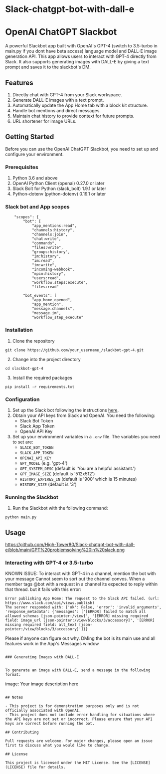 # Slack-chatgpt-bot-with-dall-e
# OpenAI ChatGPT Slackbot

A powerful Slackbot app built with OpenAI's GPT-4 (switch to 3.5-turbo in main.py if you dont have beta access) language model and DALL-E image generation API. This app allows users to interact with GPT-4 directly from Slack. It also supports generating images with DALL-E by giving a text prompt and saves it to the slackbot's DM.


## Features

1. Directly chat with GPT-4 from your Slack workspace.
2. Generate DALL-E images with a text prompt.
3. Automatically update the App Home tab with a block kit structure.
4. Handle bot mentions and direct messages.
5. Maintain chat history to provide context for future prompts.
6. URL shortener for image URLs.

## Getting Started

Before you can use the OpenAI ChatGPT Slackbot, you need to set up and configure your environment. 

### Prerequisites

1. Python 3.6 and above
2. OpenAI Python Client (openai) 0.27.0 or later
3. Slack Bolt for Python (slack_bolt) 1.9.1 or later
4. Python-dotenv (python-dotenv) 0.19.1 or later

### Slack bot and App scopes
        "scopes": {
            "bot": [
                "app_mentions:read",
                "channels:history",
                "channels:join",
                "chat:write",
                "commands",
                "files:write",
                "groups:history",
                "im:history",
                "im:read",
                "im:write",
                "incoming-webhook",
                "mpim:history",
                "users:read",
                "workflow.steps:execute",
                "files:read"

            "bot_events": [
                "app_home_opened",
                "app_mention",
                "message.channels",
                "message.im",
                "workflow_step_execute"

### Installation

1. Clone the repository

```
git clone https://github.com/your_username_/slackbot-gpt-4.git
```

2. Change into the project directory

```
cd slackbot-gpt-4
```

3. Install the required packages

```
pip install -r requirements.txt
```

### Configuration

1. Set up the Slack bot following the instructions [here](https://api.slack.com/start).
2. Obtain your API keys from Slack and OpenAI. You need the following:
   - Slack Bot Token
   - Slack App Token
   - OpenAI API Key
3. Set up your environment variables in a `.env` file. The variables you need to set are:
   - `SLACK_BOT_TOKEN`
   - `SLACK_APP_TOKEN`
   - `OPENAI_API_KEY`
   - `GPT_MODEL` (e.g. 'gpt-4')
   - `GPT_SYSTEM_DESC` (default is 'You are a helpful assistant.')
   - `GPT_IMAGE_SIZE` (default is '512x512')
   - `HISTORY_EXPIRES_IN` (default is '900' which is 15 minutes)
   - `HISTORY_SIZE` (default is '3')

### Running the Slackbot

1. Run the Slackbot with the following command:

```
python main.py
```

## Usage

https://github.com/High-Tower80/Slack-chatgpt-bot-with-dall-e/blob/main/GPT%20problemsolving%20in%20slack.png

### Interacting with GPT-4 or 3.5-turbo

KNOWN ISSUE: To interact with GPT-4 in a channel, mention the bot with your message
Cannot seem to sort out the channel convos. When a member tags @bot with a request in a channel its expected to reply within that thread. but it fails with this error:

```
Error publishing App Home: The request to the Slack API failed. (url: https://www.slack.com/api/views.publish)
The server responded with: {'ok': False, 'error': 'invalid_arguments', 'response_metadata': {'messages': ['[ERROR] failed to match all allowed schemas [json-pointer:/view]', '[ERROR] missing required field: image_url [json-pointer:/view/blocks/3/accessory]', '[ERROR] missing required field: alt_text [json-pointer:/view/blocks/3/accessory]']}}
```

Please if anyone can figure out why.
DMing the bot is its main use and all features work in the App's Messages window
	
```

### Generating Images with DALL-E


To generate an image with DALL-E, send a message in the following format:

```
image: Your image description here
```

## Notes

- This project is for demonstration purposes only and is not officially associated with OpenAI.
- This project does not include error handling for situations where the API keys are not set or incorrect. Please ensure that your API keys are correct before running the bot.

## Contributing

Pull requests are welcome. For major changes, please open an issue first to discuss what you would like to change.

## License

This project is licensed under the MIT License. See the [LICENSE](LICENSE) file for details.


